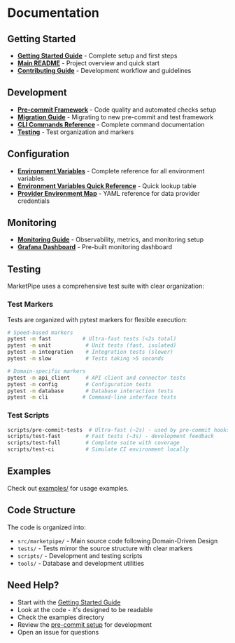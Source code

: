 # Documentation

## Getting Started

- **[Getting Started Guide](GETTING_STARTED.md)** - Complete setup and first steps
- **[Main README](../README.md)** - Project overview and quick start
- **[Contributing Guide](../CONTRIBUTING.md)** - Development workflow and guidelines

## Development

- **[Pre-commit Framework](pre-commit.md)** - Code quality and automated checks setup
- **[Migration Guide](migration-guide.md)** - Migrating to new pre-commit and test framework
- **[CLI Commands Reference](CLI_COMMANDS_REFERENCE.md)** - Complete command documentation
- **[Testing](#testing)** - Test organization and markers

## Configuration

- **[Environment Variables](ENVIRONMENT_VARIABLES.md)** - Complete reference for all environment variables
- **[Environment Variables Quick Reference](ENV_VARIABLES_QUICK_REFERENCE.md)** - Quick lookup table
- **[Provider Environment Map](provider_env_map.yaml)** - YAML reference for data provider credentials

## Monitoring

- **[Monitoring Guide](MONITORING.md)** - Observability, metrics, and monitoring setup
- **[Grafana Dashboard](grafana_dashboard.json)** - Pre-built monitoring dashboard

## Testing

MarketPipe uses a comprehensive test suite with clear organization:

### Test Markers
Tests are organized with pytest markers for flexible execution:

```bash
# Speed-based markers
pytest -m fast          # Ultra-fast tests (<2s total)
pytest -m unit           # Unit tests (fast, isolated)
pytest -m integration    # Integration tests (slower)
pytest -m slow           # Tests taking >5 seconds

# Domain-specific markers
pytest -m api_client     # API client and connector tests
pytest -m config         # Configuration tests
pytest -m database       # Database interaction tests
pytest -m cli           # Command-line interface tests
```

### Test Scripts
```bash
scripts/pre-commit-tests  # Ultra-fast (~2s) - used by pre-commit hooks
scripts/test-fast        # Fast tests (~3s) - development feedback
scripts/test-full        # Complete suite with coverage
scripts/test-ci          # Simulate CI environment locally
```

## Examples

Check out [examples/](../examples/) for usage examples.

## Code Structure

The code is organized into:
- `src/marketpipe/` - Main source code following Domain-Driven Design
- `tests/` - Tests mirror the source structure with clear markers
- `scripts/` - Development and testing scripts
- `tools/` - Database and development utilities

## Need Help?

- Start with the [Getting Started Guide](GETTING_STARTED.md)
- Look at the code - it's designed to be readable
- Check the examples directory
- Review the [pre-commit setup](pre-commit.md) for development
- Open an issue for questions
